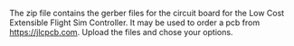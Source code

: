 The zip file contains the gerber files for the circuit board for the Low Cost Extensible Flight Sim Controller. It may be used to order a pcb from https://jlcpcb.com.
Upload the files and chose your options.

